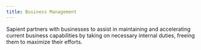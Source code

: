 ```yaml
---
title: Business Management
---
```

Sapient partners with businesses to assist in maintaining and accelerating current business capabilities by taking on necessary internal duties, freeing them to maximize their efforts.
